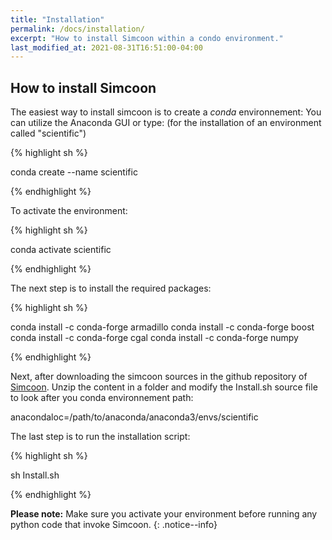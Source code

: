 ```yaml
---
title: "Installation"
permalink: /docs/installation/
excerpt: "How to install Simcoon within a condo environment."
last_modified_at: 2021-08-31T16:51:00-04:00
---
```


## How to install Simcoon

The easiest way to install simcoon is to create a *conda* environnement: You can utilize the Anaconda GUI or type:
(for the installation of an environment called "scientific")

{% highlight sh %}

conda create --name scientific

{% endhighlight %}

To activate the environment: 

{% highlight sh %}

conda activate scientific

{% endhighlight %}

The next step is to install the required packages:

{% highlight sh %}

conda install -c conda-forge armadillo conda install -c conda-forge boost conda install -c conda-forge cgal conda install -c conda-forge numpy

{% endhighlight %}

Next, after downloading the simcoon sources in the github repository of [Simcoon](https://github.com/3MAH/simcoon). Unzip the content in a folder and modify the Install.sh source file to look after you conda environnement path:

anacondaloc=/path/to/anaconda/anaconda3/envs/scientific

The last step is to run the installation script:

{% highlight sh %}

sh Install.sh

{% endhighlight %}


**Please note:** Make sure you activate your environment before running any python code that invoke Simcoon.
{: .notice--info}
